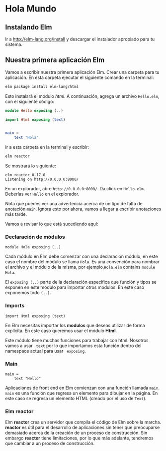 # Hola Mundo
## Instalando Elm

Ir a http://elm-lang.org/install y descargar el instalador apropiado para tu sistema.

## Nuestra primera aplicación Elm
Vamos a escribir nuestra primera aplicación Elm. Crear una carpeta para tu aplicación. En esta carpeta ejecutar el siguiente comando en la terminal:

```bash
elm package install elm-lang/html
```

Esto instalará el módulo _html_. A continuación, agrega un archivo `Hello.elm`, con el siguiente código:

```elm
module Hello exposing (..)

import Html exposing (text)


main =
    text "Hola"
```

Ir a esta carpeta en la terminal y escribir:

```bash
elm reactor
```

Se mostrará lo siguiente:
```
elm reactor 0.17.0
Listening on http://0.0.0.0:8000/
```

En un explorador, abre `http://0.0.0.0:8000/`. Da click en `Hello.elm`. Deberías ver `Hello` en el explorador.

Nota que puedes ver una advertencia acerca de un tipo de falta de anotación `main`. Ignora esto por ahora, vamos a llegar a escribir anotaciones más tarde.

Vamos a revisar lo que está sucediendo aquí:

### Declaración de módulos

```
module Hola exposing (..)
```

Cada módulo en Elm debe comenzar con una declaración módulo, en este caso el nombre del módulo se llama `Hola`. Es una convención para nombrar el archivo y el módulo de la misma, por ejemplo,`Hola.elm` contains `module Hola`.

El `exposing (..)` parte de la declaración especifica que función y tipos se exponen en este módulo para importar otros modulos. En este caso exponemos todo `(..)`.

### Imports

```
import Html exposing (text)
```

En Elm necesitas importar los __modulos__ que deseas utilizar de forma explícita. En este caso queremos usar el módulo __Html__.

Este módulo tiene muchas funciones para trabajar con html. Nosotros vamos a usar `.text` por lo que importamos esta función dentro del namespace actual para usar ` exposing`.

### Main

```
main =
    text "Hello"
```

Aplicaciones de front end en Elm comienzan con una función llamada `main`. `main` es una función que regresa un elemento para dibujar en la página. En este caso se regresa un elemento HTML (creado por el uso de `Text`).  

### Elm reactor

Elm __reactor__ crea un servidor que compila el código de Elm sobre la marcha. __reactor__ es útil para el desarrollo de aplicaciones sin tener que preocuparse demasiado acerca de la creación de un proceso de construcción. Sin embargo __reactor__ tiene limitaciones, por lo que más adelante, tendremos que cambiar a un proceso de construcción.
